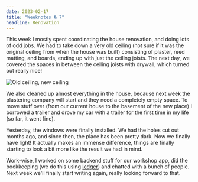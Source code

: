 ```yaml
---
date: 2023-02-17
title: "Weeknotes № 7"
headline: Renovation
---
```


This week I mostly spent coordinating the house renovation, and doing lots of odd jobs. We had to take down a very old ceiling (not sure if it was the original ceiling from when the house was built) consisting of plaster, reed matting, and boards, ending up with just the ceiling joists. The next day, we covered the spaces in between the ceiling joists with drywall, which turned out really nice!

![Old ceiling, new ceiling](/images/ceiling.jpg)

We also cleaned up almost everything in the house, because next week the plastering company will start and they need a completely empty space. To move stuff over (from our current house to the basement of the new place) I borrowed a trailer and drove my car with a trailer for the first time in my life (so far, it went fine).

Yesterday, the windows were finally installed. We had the holes cut out months ago, and since then, the place has been pretty dark. Now we finally have light! It actually makes an immense difference, things are finally starting to look a bit more like the result we had in mind.

Work-wise, I worked on some backend stuff for our workshop app, did the bookkeeping (we do this using [ledger](https://www.ledger-cli.org)) and chatted with a bunch of people. Next week we'll finally start writing again, really looking forward to that.
